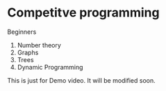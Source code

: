 # Competitve programming

Beginners

1. Number theory
2. Graphs
3. Trees
4. Dynamic Programming

This is just for Demo video.
It will be modified soon.
